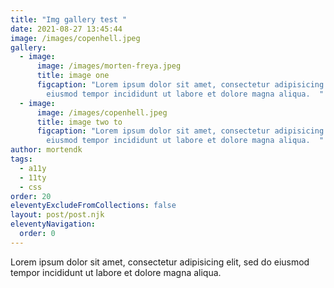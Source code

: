 ```yaml
---
title: "Img gallery test "
date: 2021-08-27 13:45:44
image: /images/copenhell.jpeg
gallery:
  - image:
      image: /images/morten-freya.jpeg
      title: image one
      figcaption: "Lorem ipsum dolor sit amet, consectetur adipisicing elit, sed do
        eiusmod tempor incididunt ut labore et dolore magna aliqua.  "
  - image:
      image: /images/copenhell.jpeg
      title: image two to
      figcaption: "Lorem ipsum dolor sit amet, consectetur adipisicing elit, sed do
        eiusmod tempor incididunt ut labore et dolore magna aliqua.  "
author: mortendk
tags:
  - a11y
  - 11ty
  - css
order: 20
eleventyExcludeFromCollections: false
layout: post/post.njk
eleventyNavigation:
  order: 0
---
```

Lorem ipsum dolor sit amet, consectetur adipisicing elit, sed do eiusmod tempor incididunt ut labore et dolore magna aliqua.
